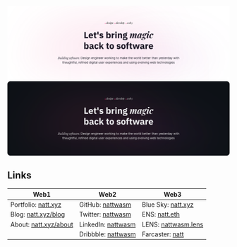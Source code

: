 ![Banner](./src/banner_light.svg#gh-light-mode-only)
![Banner](./src/banner_dark.svg#gh-dark-mode-only)

## Links

| Web1                                           | Web2                                                       | Web3                                                            |
| ---------------------------------------------- | ---------------------------------------------------------- | --------------------------------------------------------------- |
| Portfolio: [natt.xyz](http://natt.xyz)         | GitHub: [nattwasm](https://github.com/nattwasm)            | Blue Sky: [natt.xyz](https://staging.bsky.app/profile/natt.xyz) |
| Blog: [natt.xyz/blog](http://natt.xyz/blog)    | Twitter: [nattwasm](https://twitter.com/nattwasm)          | ENS: [natt.eth](https://natt.eth.co)                            |
| About: [natt.xyz/about](http://natt.xyz/about) | LinkedIn: [nattwasm](https://www.linkedin.com/in/nattwasm) | LENS: [nattwasm.lens](https://lenster.xyz/u/nattwasm)           |
|                                                | Dribbble: [nattwasm](https://dribbble.com/nattwasm)        | Farcaster: [natt](https://warpcast.com/natt)                    |
